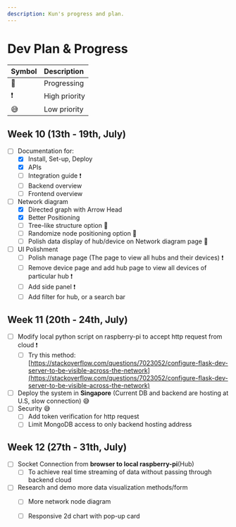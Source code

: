 ```yaml
---
description: Kun's progress and plan.
---
```


# Dev Plan & Progress

| Symbol | Description |
| :--- | :--- |
| 🍳  | Progressing |
| ❗  | High priority |
| 😅 | Low priority |

## Week 10 \(13th - 19th, July\)

* [ ] Documentation for:
  * [x] Install, Set-up, Deploy
  * [x] APIs 
  * [ ] Integration guide ❗
  * [ ] Backend overview
  * [ ] Frontend overview
* [ ] Network diagram 
  * [x] Directed graph with Arrow Head
  * [x] Better Positioning 
  * [ ] Tree-like structure option 🍳
  * [ ] Randomize node positioning option 🍳
  * [ ] Polish data display of hub/device on Network diagram page 🍳
* [ ] UI Polishment
  * [ ] Polish manage page \(The page to view all hubs and their devices\) ❗
  * [ ] Remove device page and add hub page to view all devices of particular hub ❗
  * [ ] Add side panel ❗
  * [ ] Add filter for hub, or a search bar

## Week 11 \(20th - 24th, July\)

* [ ] Modify local python script on raspberry-pi to accept http request from cloud ❗
  * [ ] Try this method: [https://stackoverflow.com/questions/7023052/configure-flask-dev-server-to-be-visible-across-the-network](https://stackoverflow.com/questions/7023052/configure-flask-dev-server-to-be-visible-across-the-network)
* [ ] Deploy the system in **Singapore** \(Current DB and backend are hosting at U.S, slow connection\) 😅
* [ ] Security 😅
  * [ ] Add token verification for http request
  * [ ] Limit MongoDB access to only backend hosting address

## Week 12 \(27th - 31th, July\)

* [ ] Socket Connection from **browser to local raspberry-pi**\(Hub\)
  * [ ] To achieve real time streaming of data without passing through backend cloud
* [ ] Research and demo more data visualization methods/form
  * [ ] More network node diagram
  * [ ] Responsive 2d chart with pop-up card





